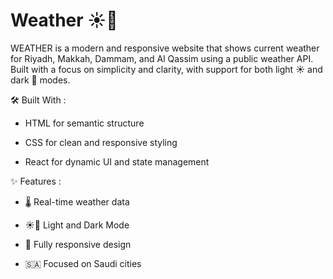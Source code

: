 # Weather ☀️🌙
WEATHER is a modern and responsive website that shows current weather for Riyadh, Makkah, Dammam, and Al Qassim using a public weather API.
Built with a focus on simplicity and clarity, with support for both light ☀️ and dark 🌙 modes.

🛠️ Built With :

- HTML  for semantic structure

- CSS  for clean and responsive styling

- React  for dynamic UI and state management

✨ Features :

- 🌡️ Real-time weather data

- ☀️🌙 Light and Dark Mode

- 📱 Fully responsive design

- 🇸🇦 Focused on Saudi cities

